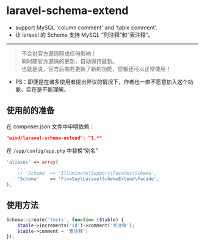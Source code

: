 laravel-schema-extend
=====================

- support MySQL 'column comment' and 'table comment'.
- 让 laravel 的 Schema 支持 MySQL “列注释”和“表注释”。

---

> 不会对官方源码照成任何影响！  
> 同时随官方源码的更新，自动保持最新。  
> 也就是说，官方后期若更新了新的功能，您都还可以正常使用！

* PS：即便是在诸多使用者提出异议的情况下，作者也一直不愿意加入这个功能，实在是不能理解。

## 使用前的准备

在 composer.json 文件中申明依赖：

```json
"wind/laravel-schema-extend": "1.*"
```

在 `/app/config/app.php` 中替换“别名”

```php
'aliases' => array(
    ...
    // 'Schema' => 'Illuminate\Support\Facades\Schema',
    'Schema'    => 'FiveSay\LaravelSchemaExtend\Facade',
),
```

## 使用方法

```php
Schema::create('tests', function ($table) {
    $table->increments('id')->comment('列注释');
    $table->comment = '表注释';
});
```
